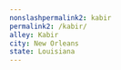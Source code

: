 ```yaml
---
﻿nonslashpermalink2: kabir
permalink2: /kabir/
alley: Kabir
city: New Orleans
state: Louisiana
---
```

